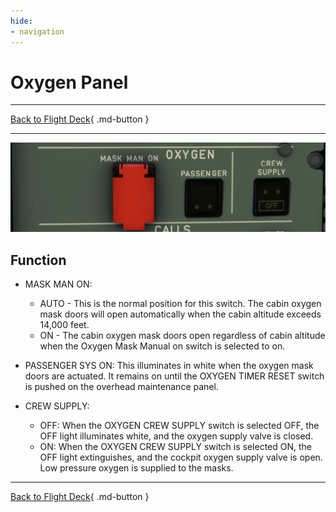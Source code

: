 ```yaml
---
hide:
- navigation
---
```


# Oxygen Panel

---

[Back to Flight Deck](../index.md){ .md-button }

---

![Oxygen Panel](../../../assets/a32nx-briefing/overhead-panel/Oxygen.png "Oxygen Panel")

## Function

- MASK MAN ON:
  - AUTO - This is the normal position for this switch. The cabin oxygen mask doors will open automatically when the cabin altitude exceeds 14,000 feet.
  - ON - The cabin oxygen mask doors open regardless of cabin altitude when the Oxygen Mask Manual on switch is selected to on.

- PASSENGER SYS ON: This illuminates in white when the oxygen mask doors are actuated. It remains on until the OXYGEN TIMER RESET switch is pushed on the overhead maintenance panel.

- CREW SUPPLY:
    - OFF:  When the OXYGEN CREW SUPPLY switch is selected OFF, the OFF light illuminates white, and the oxygen supply valve is closed.
    - ON: When the OXYGEN CREW SUPPLY switch is selected ON, the OFF light extinguishes, and the cockpit oxygen supply valve is open. Low pressure oxygen is supplied to the masks.

---

[Back to Flight Deck](../index.md){ .md-button }
